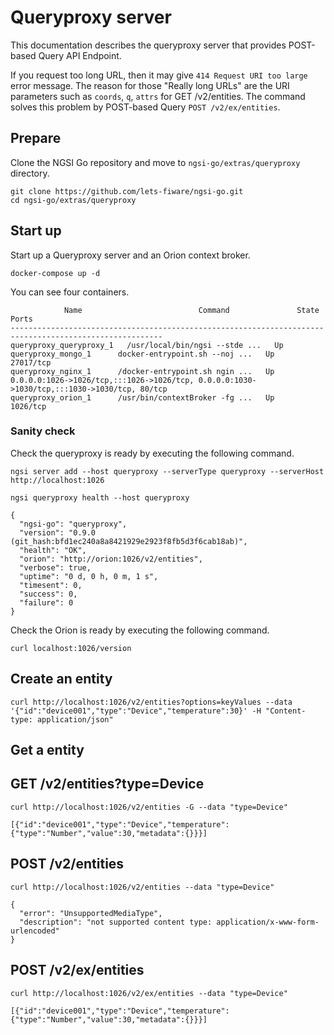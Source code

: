 # Queryproxy server

This documentation describes the queryproxy server that provides POST-based Query API Endpoint.

If you request too long URL, then it may give `414 Request URI too large` error message. The reason for those
"Really long URLs" are the URI parameters such as `coords`, `q`, `attrs` for GET /v2/entities. The command
solves this problem by POST-based Query `POST /v2/ex/entities`.

## Prepare

Clone the NGSI Go repository and move to `ngsi-go/extras/queryproxy` directory.

```
git clone https://github.com/lets-fiware/ngsi-go.git
cd ngsi-go/extras/queryproxy
```

## Start up

Start up a Queryproxy server and an Orion context broker.

```
docker-compose up -d
```

You can see four containers.

```
            Name                          Command               State                Ports
--------------------------------------------------------------------------------------------------------
queryproxy_queryproxy_1   /usr/local/bin/ngsi --stde ...   Up
queryproxy_mongo_1      docker-entrypoint.sh --noj ...   Up      27017/tcp
queryproxy_nginx_1      /docker-entrypoint.sh ngin ...   Up      0.0.0.0:1026->1026/tcp,:::1026->1026/tcp, 0.0.0.0:1030->1030/tcp,:::1030->1030/tcp, 80/tcp
queryproxy_orion_1      /usr/bin/contextBroker -fg ...   Up      1026/tcp
```

### Sanity check

Check the queryproxy is ready by executing the following command.

```
ngsi server add --host queryproxy --serverType queryproxy --serverHost http://localhost:1026
```

```
ngsi queryproxy health --host queryproxy
```

```
{
  "ngsi-go": "queryproxy",
  "version": "0.9.0 (git_hash:bfd1ec240a8a8421929e2923f8fb5d3f6cab18ab)",
  "health": "OK",
  "orion": "http://orion:1026/v2/entities",
  "verbose": true,
  "uptime": "0 d, 0 h, 0 m, 1 s",
  "timesent": 0,
  "success": 0,
  "failure": 0
}
```

Check the Orion is ready by executing the following command.

```
curl localhost:1026/version
```

## Create an entity

```
curl http://localhost:1026/v2/entities?options=keyValues --data '{"id":"device001","type":"Device","temperature":30}' -H "Content-type: application/json"
```

## Get a entity

## GET /v2/entities?type=Device

```
curl http://localhost:1026/v2/entities -G --data "type=Device"
```

```
[{"id":"device001","type":"Device","temperature":{"type":"Number","value":30,"metadata":{}}}]
```

## POST /v2/entities

```
curl http://localhost:1026/v2/entities --data "type=Device"
```

```
{
  "error": "UnsupportedMediaType",
  "description": "not supported content type: application/x-www-form-urlencoded"
}
```

## POST /v2/ex/entities

```
curl http://localhost:1026/v2/ex/entities --data "type=Device"
```

```
[{"id":"device001","type":"Device","temperature":{"type":"Number","value":30,"metadata":{}}}]
```
